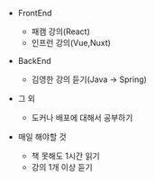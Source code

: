- FrontEnd
	- 패캠 강의(React)
	- 인프런 강의(Vue,Nuxt)

- BackEnd
	- 김영한 강의 듣기(Java -> Spring)

- 그 외
	- 도커나 배포에 대해서 공부하기

- 매일 해야할 것
	- 책 못해도 1시간 읽기
	- 강의 1개 이상 듣기



